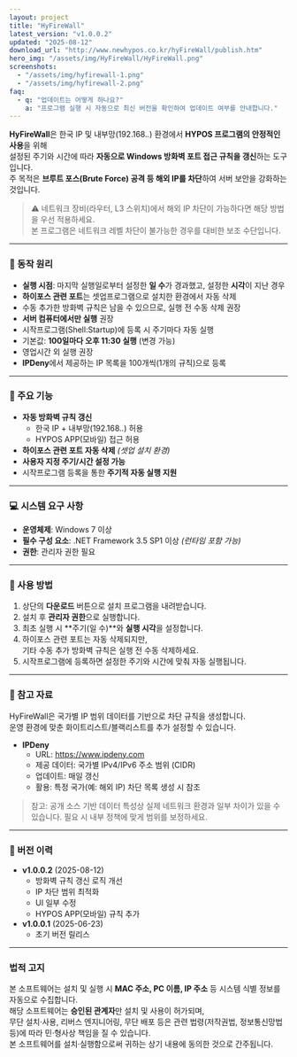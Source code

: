 ```yaml
---
layout: project
title: "HyFireWall"
latest_version: "v1.0.0.2"
updated: "2025-08-12"
download_url: "http://www.newhypos.co.kr/hyFireWall/publish.htm"
hero_img: "/assets/img/HyFireWall/HyFireWall.png"
screenshots:
  - "/assets/img/hyfirewall-1.png"
  - "/assets/img/hyfirewall-2.png"
faq:
  - q: "업데이트는 어떻게 하나요?"
    a: "프로그램 실행 시 자동으로 최신 버전을 확인하여 업데이트 여부를 안내합니다."
---
```


**HyFireWall**은 한국 IP 및 내부망(192.168.*.*) 환경에서 **HYPOS 프로그램의 안정적인 사용**을 위해  
설정된 주기와 시간에 따라 **자동으로 Windows 방화벽 포트 접근 규칙을 갱신**하는 도구입니다.  
주 목적은 **브루트 포스(Brute Force) 공격 등 해외 IP를 차단**하여 서버 보안을 강화하는 것입니다.

> ⚠️ 네트워크 장비(라우터, L3 스위치)에서 해외 IP 차단이 가능하다면 해당 방법을 우선 적용하세요.  
> 본 프로그램은 네트워크 레벨 차단이 불가능한 경우를 대비한 보조 수단입니다.

---

### 🔹 동작 원리
- **실행 시점**: 마지막 실행일로부터 설정한 **일 수**가 경과했고, 설정한 **시각**이 지난 경우
- **하이포스 관련 포트**는 셋업프로그램으로 설치한 환경에서 자동 삭제  
- 수동 추가한 방화벽 규칙은 남을 수 있으므로, 실행 전 수동 삭제 권장
- **서버 컴퓨터에서만 실행** 권장
- 시작프로그램(Shell:Startup)에 등록 시 주기마다 자동 실행
- 기본값: **100일마다 오후 11:30 실행** (변경 가능)
- 영업시간 외 실행 권장
- **IPDeny**에서 제공하는 IP 목록을 100개씩(1개의 규칙)으로 등록

---

### 📌 주요 기능
- **자동 방화벽 규칙 갱신**  
  - 한국 IP + 내부망(192.168.*.*) 허용  
  - HYPOS APP(모바일) 접근 허용
- **하이포스 관련 포트 자동 삭제** *(셋업 설치 환경)*
- **사용자 지정 주기/시간 설정 가능**
- 시작프로그램 등록을 통한 **주기적 자동 실행 지원**

---

### 💻 시스템 요구 사항
- **운영체제**: Windows 7 이상
- **필수 구성 요소**: .NET Framework 3.5 SP1 이상 *(런타임 포함 가능)*
- **권한**: 관리자 권한 필요

---

### 📖 사용 방법
1. 상단의 **다운로드** 버튼으로 설치 프로그램을 내려받습니다.
2. 설치 후 **관리자 권한**으로 실행합니다.
3. 최초 실행 시 **주기(일 수)**와 **실행 시각**을 설정합니다.
4. 하이포스 관련 포트는 자동 삭제되지만,  
   기타 수동 추가 방화벽 규칙은 실행 전 수동 삭제하세요.
5. 시작프로그램에 등록하면 설정한 주기와 시간에 맞춰 자동 실행됩니다.

---

### 📌 참고 자료
HyFireWall은 국가별 IP 범위 데이터를 기반으로 차단 규칙을 생성합니다.  
운영 환경에 맞춘 화이트리스트/블랙리스트를 추가 설정할 수 있습니다.

- **IPDeny**
  - URL: <https://www.ipdeny.com>
  - 제공 데이터: 국가별 IPv4/IPv6 주소 범위 (CIDR)
  - 업데이트: 매일 갱신
  - 활용: 특정 국가(예: 해외 IP) 차단 목록 생성 시 참조

> 참고: 공개 소스 기반 데이터 특성상 실제 네트워크 환경과 일부 차이가 있을 수 있습니다. 필요 시 내부 정책에 맞게 범위를 보정하세요.

---

### 📜 버전 이력
- **v1.0.0.2** (2025-08-12)
  - 방화벽 규칙 갱신 로직 개선
  - IP 차단 범위 최적화
  - UI 일부 수정
  - HYPOS APP(모바일) 규칙 추가
- **v1.0.0.1** (2025-06-23)
  - 초기 버전 릴리스

---

### 법적 고지
본 소프트웨어는 설치 및 실행 시 **MAC 주소, PC 이름, IP 주소** 등 시스템 식별 정보를 자동으로 수집합니다.  
해당 소프트웨어는 **승인된 관계자**만 설치 및 사용이 허가되며,  
무단 설치·사용, 리버스 엔지니어링, 무단 배포 등은 관련 법령(저작권법, 정보통신망법 등)에 따라 민·형사상 책임을 질 수 있습니다.  
본 소프트웨어를 설치·실행함으로써 귀하는 상기 내용에 동의한 것으로 간주됩니다.
